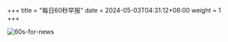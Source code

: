 +++
title = "每日60秒早报"
date = 2024-05-03T04:31:12+08:00
weight = 1
+++

![60s-for-news](/img/zaobao/zaobao.png "由 ALAPI 提供支持")
